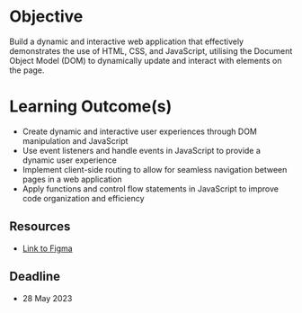 # **Objective**

Build a dynamic and interactive web application that effectively demonstrates the use of HTML, CSS, and JavaScript, utilising the Document Object Model (DOM) to dynamically update and interact with elements on the page.

# **Learning Outcome(s)**

- Create dynamic and interactive user experiences through DOM manipulation and JavaScript
- Use event listeners and handle events in JavaScript to provide a dynamic user experience
- Implement client-side routing to allow for seamless navigation between pages in a web application
- Apply functions and control flow statements in JavaScript to improve code organization and efficiency


## Resources
- [Link to Figma](https://www.figma.com/file/jOdstMt9a91CeNRU7YVJbu/Pixify?node-id=0%3A1&t=zPwoHCsbIXvJsSPw-0) 

## Deadline
- 28 May 2023



